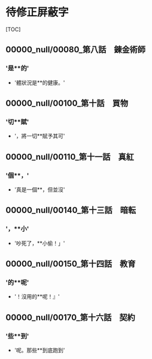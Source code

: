 # 待修正屏蔽字

[TOC]

## 00000_null/00080_第八話　錬金術師

### '是**的'

- '體狀況是**的健康。'


## 00000_null/00100_第十話　買物

### '切**賦'

- '，將一切**賦予其可'


## 00000_null/00110_第十一話　真紅

### '個**，'

- '真是一個**，但並沒'


## 00000_null/00140_第十三話　暗転

### '，**小'

- '吵死了，**小偷！」'


## 00000_null/00150_第十四話　教育

### '的**呢'

- '！沒用的**呢！』'


## 00000_null/00170_第十六話　契約

### '些**到'

- '呢。那些**到底跑到'
